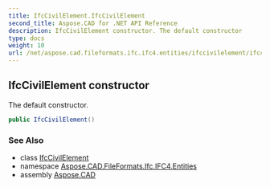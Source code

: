 ```yaml
---
title: IfcCivilElement.IfcCivilElement
second_title: Aspose.CAD for .NET API Reference
description: IfcCivilElement constructor. The default constructor
type: docs
weight: 10
url: /net/aspose.cad.fileformats.ifc.ifc4.entities/ifccivilelement/ifccivilelement/
---
```

## IfcCivilElement constructor

The default constructor.

```csharp
public IfcCivilElement()
```

### See Also

* class [IfcCivilElement](../)
* namespace [Aspose.CAD.FileFormats.Ifc.IFC4.Entities](../../ifccivilelement/)
* assembly [Aspose.CAD](../../../)


